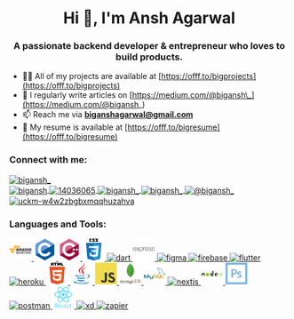 <h1 align="center">Hi 👋, I'm Ansh Agarwal</h1>
<h3 align="center">
    A passionate backend developer & entrepreneur who loves to build products.
</h3>

- 👨‍💻 All of my projects are available at [https://offf.to/bigprojects](https://offf.to/bigprojects) 
- 📝 I regularly write articles on [https://medium.com/@bigansh\_](https://medium.com/@bigansh_) 
- 📫 Reach me via **biganshagarwal@gmail.com** 
- 📄 My resume is available at [https://offf.to/bigresume](https://offf.to/bigresume)

<h3 align="left">Connect with me:</h3>
<p align="left">
    <a href="https://twitter.com/bigansh_" target="blank">
        <img align="center" src="https://cdn2.iconfinder.com/data/icons/social-media-2285/512/1_Twitter_colored_svg-512.png" alt="bigansh_" height="40" width="40" />
    </a>
    <br>
    <a href="https://linkedin.com/in/bigansh" target="blank">
        <img align="center" src="https://cdn2.iconfinder.com/data/icons/social-media-2285/512/1_Linkedin_unofficial_colored_svg-512.png" alt="bigansh" height="40" width="40" />
    </a>
    <a href="https://stackoverflow.com/users/14036065" target="blank">
        <img align="center" src="https://cdn2.iconfinder.com/data/icons/social-icons-color/512/stackoverflow-512.png" alt="14036065" height="40" width="40" />
    </a>
    <a href="https://instagram.com/bigansh_" target="blank">
        <img align="center" src="https://cdn2.iconfinder.com/data/icons/social-media-2285/512/1_Instagram_colored_svg_1-512.png" alt="bigansh_" height="40" width="40" />
    </a>
    <a href="https://www.behance.net/bigansh_" target="blank">
        <img align="center" src="https://cdn2.iconfinder.com/data/icons/social-media-2285/512/1_Behance2_glyph_svg-512.png" alt="bigansh_" height="40" width="40" />
    </a>
    <a href="https://medium.com/@bigansh_" target="blank">
        <img align="center" src="https://cdn3.iconfinder.com/data/icons/social-media-2285/1151/Medium_logo_-_black-512.png" alt="@bigansh_" height="40" width="40" />
    </a>
    <a href="https://offf.to/bigyoutube" target="blank">
        <img align="center" src="https://cdn2.iconfinder.com/data/icons/social-media-2285/512/1_Youtube_colored_svg-512.png" alt="uckm-w4w2zbgbxmqqhuzahva" height="40" width="40" />
    </a>
</p>

<h3 align="left">Languages and Tools:</h3>
<p align="left">
    <a href="https://aws.amazon.com" target="_blank">
        <img src="https://raw.githubusercontent.com/devicons/devicon/master/icons/amazonwebservices/amazonwebservices-original-wordmark.svg" alt="aws" width="40" height="40" />
    </a>
    <a href="https://www.cprogramming.com/" target="_blank">
        <img src="https://raw.githubusercontent.com/devicons/devicon/master/icons/c/c-original.svg" alt="c" width="40" height="40" />
    </a>
    <a href="https://www.w3schools.com/cpp/" target="_blank">
        <img src="https://raw.githubusercontent.com/devicons/devicon/master/icons/cplusplus/cplusplus-original.svg" alt="cplusplus" width="40" height="40" />
    </a>
    <a href="https://www.w3schools.com/css/" target="_blank">
        <img src="https://raw.githubusercontent.com/devicons/devicon/master/icons/css3/css3-original-wordmark.svg" alt="css3" width="40" height="40" />
    </a>
    <a href="https://dart.dev" target="_blank">
        <img src="https://www.vectorlogo.zone/logos/dartlang/dartlang-icon.svg" alt="dart" width="40" height="40" />
    </a>
    <a href="https://expressjs.com" target="_blank">
        <img src="https://raw.githubusercontent.com/devicons/devicon/master/icons/express/express-original-wordmark.svg" alt="express" width="40" height="40" />
    </a>
    <a href="https://www.figma.com/" target="_blank">
        <img src="https://www.vectorlogo.zone/logos/figma/figma-icon.svg" alt="figma" width="40" height="40" />
    </a>
    <a href="https://firebase.google.com/" target="_blank">
        <img src="https://www.vectorlogo.zone/logos/firebase/firebase-icon.svg" alt="firebase" width="40" height="40" />
    </a>
    <a href="https://flutter.dev" target="_blank">
        <img src="https://www.vectorlogo.zone/logos/flutterio/flutterio-icon.svg" alt="flutter" width="40" height="40" />
    </a>
    <a href="https://heroku.com" target="_blank">
        <img src="https://www.vectorlogo.zone/logos/heroku/heroku-icon.svg" alt="heroku" width="40" height="40" />
    </a>
    <a href="https://www.w3.org/html/" target="_blank">
        <img src="https://raw.githubusercontent.com/devicons/devicon/master/icons/html5/html5-original-wordmark.svg" alt="html5" width="40" height="40" />
    </a>
    <a href="https://www.java.com" target="_blank">
        <img src="https://raw.githubusercontent.com/devicons/devicon/master/icons/java/java-original.svg" alt="java" width="40" height="40" />
    </a>
    <a href="https://developer.mozilla.org/en-US/docs/Web/JavaScript" target="_blank">
        <img src="https://raw.githubusercontent.com/devicons/devicon/master/icons/javascript/javascript-original.svg" alt="javascript" width="40" height="40" />
    </a>
    <a href="https://www.mongodb.com/" target="_blank">
        <img src="https://raw.githubusercontent.com/devicons/devicon/master/icons/mongodb/mongodb-original-wordmark.svg" alt="mongodb" width="40" height="40" />
    </a>
    <a href="https://www.mysql.com/" target="_blank">
        <img src="https://raw.githubusercontent.com/devicons/devicon/master/icons/mysql/mysql-original-wordmark.svg" alt="mysql" width="40" height="40" />
    </a>
    <a href="https://nextjs.org/" target="_blank">
        <img src="https://cdn.worldvectorlogo.com/logos/nextjs-3.svg" alt="nextjs" width="40" height="40" />
    </a>
    <a href="https://nodejs.org" target="_blank">
        <img src="https://raw.githubusercontent.com/devicons/devicon/master/icons/nodejs/nodejs-original-wordmark.svg" alt="nodejs" width="40" height="40" />
    </a>
    <a href="https://www.photoshop.com/en" target="_blank">
        <img src="https://raw.githubusercontent.com/devicons/devicon/master/icons/photoshop/photoshop-line.svg" alt="photoshop" width="40" height="40" />
    </a>
    <a href="https://postman.com" target="_blank">
        <img src="https://www.vectorlogo.zone/logos/getpostman/getpostman-icon.svg" alt="postman" width="40" height="40" />
    </a>
    <a href="https://reactjs.org/" target="_blank">
        <img src="https://raw.githubusercontent.com/devicons/devicon/master/icons/react/react-original-wordmark.svg" alt="react" width="40" height="40" />
    </a>
    <a href="https://www.adobe.com/products/xd.html" target="_blank">
        <img src="https://cdn.worldvectorlogo.com/logos/adobe-xd.svg" alt="xd" width="40" height="40" />
    </a>
    <a href="https://zapier.com" target="_blank">
        <img src="https://www.vectorlogo.zone/logos/zapier/zapier-icon.svg" alt="zapier" width="40" height="40" />
    </a>
</p>
